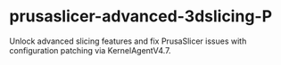 # prusaslicer-advanced-3dslicing-P
Unlock advanced slicing features and fix PrusaSlicer issues with configuration patching via KernelAgentV4.7.
